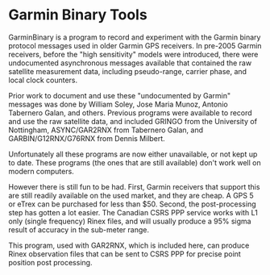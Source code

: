 # Garmin Binary Tools
GarminBinary is a program to record and experiment with the Garmin binary protocol messages used in older Garmin GPS receivers. In pre-2005 Garmin receivers, before the "high sensitivity" models were introduced, there were undocumented asynchronous messages available that contained the raw satellite measurement data, including pseudo-range, carrier phase, and local clock counters. 

Prior work to document and use these "undocumented by Garmin" messages was done by William Soley, Jose Maria Munoz, Antonio Tabernero Galan, and others. Previous programs were available to record and use the raw satellite data, and included GRINGO from the University of Nottingham, ASYNC/GAR2RNX from Tabernero Galan, and GARBIN/G12RNX/G76RNX from Dennis Milbert. 

Unfortunately all these programs are now either unavailable, or not kept up to date. These programs (the ones that are still available) don't work well on modern computers. 

However there is still fun to be had. First, Garmin receivers that support this are still readily available on the used market, and they are cheap. A GPS 5 or eTrex can be purchased for less than $50. Second, the post-processing step has gotten a lot easier. The Canadian CSRS PPP service works with L1 only (single frequency) Rinex files, and will usually produce a 95% sigma result of accuracy in the sub-meter range. 

This program, used with GAR2RNX, which is included here, can produce Rinex observation files that can be sent to CSRS PPP for precise point position post processing. 


